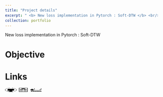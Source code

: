 ```yaml
---
title: "Project details"
excerpt: " <b> New loss implementation in Pytorch : Soft-DTW </b> <br/> <b> Keys words </b> : <i> Time Series, DTW, Pytorch </i> <br/> <img src='/images/ts/DTW.png' width='300' height='200'><img src='/images/ts/barycentre_1.png' width='200' height='133'>"
collection: portfolio
---
```


New loss implementation in Pytorch : Soft-DTW 

Objective
======


Links
======

[<img src="/images/GitHub.png" alt="GitHub" width="37.5" height="12.5" />](https://github.com/b-ptiste/dtw-soft) [<img src="/images/report_icone.png" alt="Report" width="37.5" height="12.5" />](https://drive.google.com/file/d/1DLoEmERS7CLC-pVz2tVf6g5yopMTYnEZ/view?usp=drive_link) [<img src="/images/class_icone.png" alt="Report" width="37.5" height="12.5" />](http://www.laurentoudre.fr/ast.html)
